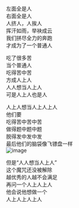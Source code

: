 

左面全是人  
右面全是人  
人挤人，人挨人  
挥汗如雨，举袂成云  
我们拼尽全力的奔跑  
才成为了一个普通人  
  
吃了很多苦  
当个普通人  
吃得苦中苦  
方成人上人  
人人想当人上人  
可是人上人也是人  
  
人上人想当人上人上人  
他们要  
吃得苦中苦中苦  
做得题中题中题  
脱得发中发中发  
最后他们的脑袋像飞镖盘一样  
![image](https://user-images.githubusercontent.com/37606779/137697847-8a79f601-8b8e-4e1a-b293-ebae331d17e8.png)
  
但是“人人想当人上人”  
这个魔咒还没被解除  
越优秀的人越不会满足  
再问一个人上人上人  
他会说他想做一个  
人上人上人上人  
